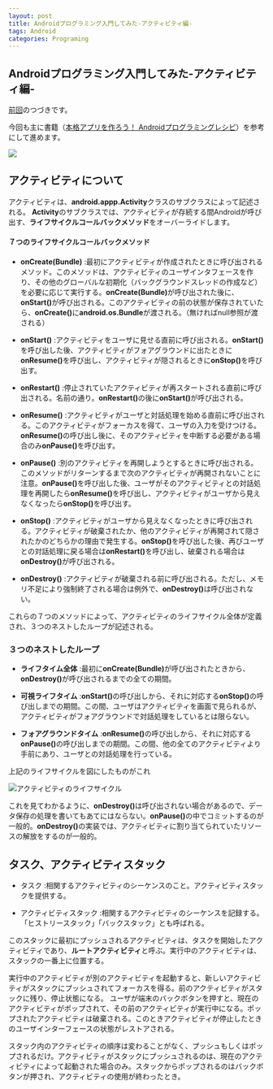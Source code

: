 ```yaml
---
layout: post
title: Androidプログラミング入門してみた-アクティビティ編-
tags: Android
categories: Programing
---
```

Androidプログラミング入門してみた-アクティビティ編-
-----------------
[前回](/Programing/2012/04/02/start-android-application-architecture)のつづきです。

今回も主に書籍（[本格アプリを作ろう！ Androidプログラミングレシピ](http://www.amazon.co.jp/gp/product/4844331272/ref=as_li_ss_il?ie=UTF8&tag=modalsoul-22&linkCode=as2&camp=247&creative=7399&creativeASIN=4844331272)）を参考にして進めます。

<a href="http://www.amazon.co.jp/gp/product/4844331272/ref=as_li_ss_il?ie=UTF8&tag=modalsoul-22&linkCode=as2&camp=247&creative=7399&creativeASIN=4844331272"><img border="0" src="http://ws.assoc-amazon.jp/widgets/q?_encoding=UTF8&Format=_SL160_&ASIN=4844331272&MarketPlace=JP&ID=AsinImage&WS=1&tag=modalsoul-22&ServiceVersion=20070822" ></a><img src="http://www.assoc-amazon.jp/e/ir?t=modalsoul-22&l=as2&o=9&a=4844331272" width="1" height="1" border="0" alt="" style="border:none !important; margin:0px !important;" />

## アクティビティについて
アクティビティは、<b>android.appp.Activity</b>クラスのサブクラスによって記述される。
<b>Activity</b>のサブクラスでは、アクティビティが存続する間Androidが呼び出す、<b>ライフサイクルコールバックメソッド</b>をオーバーライドします。


#### ７つのライフサイクルコールバックメソッド

- <b>onCreate(Bundle)</b> :最初にアクティビティが作成されたときに呼び出されるメソッド。このメソッドは、アクティビティのユーザインタフェースを作り、その他のグローバルな初期化（バックグラウンドスレッドの作成など）を必要に応じて実行する。<b>onCreate(Bundle)</b>が呼び出された後に、<b>onStart()</b>が呼び出される。このアクティビティの前の状態が保存されていたら、<b>onCreate()</b>に<b>android.os.Bundle</b>が渡される。（無ければnull参照が渡される）

- <b>onStart()</b> :アクティビティをユーザに見せる直前に呼び出される。<b>onStart()</b>を呼び出した後、アクティビティがフォアグラウンドに出たときに<b>onResume()</b>を呼び出し、アクティビティが隠されるときに<b>onStop()</b>を呼び出す。

- <b>onRestart()</b> :停止されていたアクティビティが再スタートされる直前に呼び出される。名前の通り。<b>onRestart()</b>の後に<b>onStart()</b>が呼び出される。

- <b>onResume()</b> :アクティビティがユーザと対話処理を始める直前に呼び出される。このアクティビティがフォーカスを得て、ユーザの入力を受けつける。<b>onResume()</b>の呼び出し後に、そのアクティビティを中断する必要がある場合のみ<b>onPause()</b>を呼び出す。

- <b>onPause()</b> :別のアクティビティを再開しようとするときに呼び出される。このメソッドがリターンするまで次のアクティビティが再開されないことに注意。<b>onPause()</b>を呼び出した後、ユーザがそのアクティビティとの対話処理を再開したら<b>onResume()</b>を呼び出し、アクティビティがユーザから見えなくなったら<b>onStop()</b>を呼び出す。

- <b>onStop()</b> :アクティビティがユーザから見えなくなったときに呼び出される。アクティビティが破棄されたか、他のアクティビティが再開されて隠されたかのどちらかの理由で発生する。<b>onStop()</b>を呼び出した後、再びユーザとの対話処理に戻る場合は<b>onRestart()</b>を呼び出し、破棄される場合は<b>onDestroy()</b>が呼び出される。

- <b>onDestroy()</b> :アクティビティが破棄される前に呼び出される。ただし、メモリ不足により強制終了される場合は例外で、<b>onDestroy()</b>は呼び出されない。



これらの７つのメソッドによって、アクティビティのライフサイクル全体が定義され、３つのネストしたループが記述される。

### ３つのネストしたループ

- <b>ライフタイム全体</b> :最初に<b>onCreate(Bundle)</b>が呼び出されたときから、<b>onDestroy()</b>が呼び出されるまでの全ての期間。

- <b>可視ライフタイム</b> :<b>onStart()</b>の呼び出しから、それに対応する<b>onStop()</b>の呼び出しまでの期間。この間、ユーザはアクティビティを画面で見られるが、アクティビティがフォアグラウンドで対話処理をしているとは限らない。

- <b>フォアグラウンドタイム</b> :<b>onResume()</b>の呼び出しから、それに対応する<b>onPause()</b>の呼び出しまでの期間。この間、他の全てのアクティビティより手前にあり、ユーザとの対話処理を行っている。



上記のライフサイクルを図にしたものがこれ

![アクティビティのライフサイクル](http://codezine.jp/static/images/article/4657/01.gif)


これを見てわかるように、<b>onDestroy()</b>は呼び出されない場合があるので、データ保存の処理を書いてもあてにはならない。<b>onPause()</b>の中でコミットするのが一般的。<b>onDestroy()</b>の実装では、アクティビティに割り当てられていたリソースの解放をするのが一般的。


## タスク、アクティビティスタック

- タスク :相関するアクティビティのシーケンスのこと。アクティビティスタックを提供する。

- アクティビティスタック :相関するアクティビティのシーケンスを記録する。「ヒストリースタック」「バックスタック」とも呼ばれる。

このスタックに最初にプッシュされるアクティビティは、タスクを開始したアクティビティであり、<b>ルートアクティビティ</b>と呼ぶ。実行中のアクティビティは、スタックの一番上に位置する。

実行中のアクティビティが別のアクティビティを起動すると、新しいアクティビティがスタックにプッシュされてフォーカスを得る。前のアクティビティがスタックに残り、停止状態になる。
ユーザが端末のバックボタンを押すと、現在のアクティビティがポップされて、その前のアクティビティが実行中になる。ポップされたアクティビティは破棄される。このときアクティビティが停止したときのユーザインターフェースの状態がレストアされる。

スタック内のアクティビティの順序は変わることがなく、プッシュもしくはポップされるだけ。アクティビティがスタックにプッシュされるのは、現在のアクティビティによって起動された場合のみ。スタックからポップされるのはバックボタンが押され、アクティビティの使用が終わったとき。




